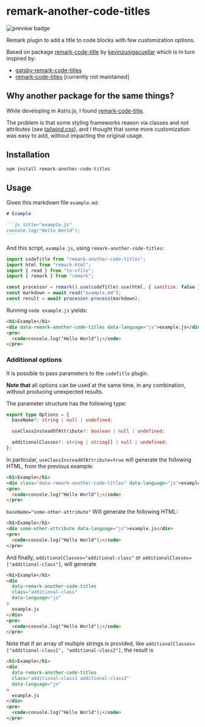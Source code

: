 # remark-another-code-titles

<img alt="preview badge" src="https://img.shields.io/npm/dm/remark-another-code-titles?color=informational&logo=npm">

Remark plugin to add a title to code blocks with few customization options.

Based on package [remark-code-title](https://github.com/kevinzunigacuellar/remark-code-title) by [kevinzunigacuellar](https://github.com/kevinzunigacuellar) which is in turn inspired by:

- [gatsby-remark-code-titles](https://github.com/DSchau/gatsby-remark-code-titles)
- [remark-code-titles](https://github.com/mottox2/remark-code-titles) [currently not maintained]

## Why another package for the same things?

While developing in Astro.js, I found [remark-code-title](https://github.com/kevinzunigacuellar/remark-code-title).

The problem is that some styling frameworks reason via classes and not attributes
(see [tailwind.css](https://tailwindcss.com/)),
and I thought that some more customization was easy to add,
without impacting the original usage.

## Installation

```bash
npm install remark-another-code-titles
```

## Usage

Given this markdown file `example.md`:

````markdown
# Example

```js title="example.js"
console.log("Hello World");
```
````

And this script, `example.js`, using `remark-another-code-titles`:

```js
import codeTitle from "remark-another-code-titles";
import html from "remark-html";
import { read } from "to-vfile";
import { remark } from "remark";

const processor = remark().use(codeTitle).use(html, { sanitize: false });
const markdown = await read("example.md");
const result = await processor.process(markdown);
```

Running `node example.js` yields:

```html
<h1>Example</h1>
<div data-remark-another-code-titles data-language="js">example.js</div>
<pre>
  <code>console.log("Hello World");</code>
</pre>
```

### Additional options

It is possible to pass parameters to the `codeTitle` plugin.

**Note that** all options can be used at the same time, in any combination, without producing unexpected results.

The parameter structure has the following type:

```ts
export type Options = {
  baseName?: string | null | undefined;

  useClassInsteadOfAttribute?: boolean | null | undefined;

  additionalClasses?: string | string[] | null | undefined;
};
```

In particular, `useClassInsteadOfAttribute=true` will generate the following HTML, from the previous example:

```html
<h1>Example</h1>
<div class="data-remark-another-code-titles" data-language="js">example.js</div>
<pre>
  <code>console.log("Hello World");</code>
</pre>
```

`baseName="some-other-attribute"` Will generate the following HTML:

```html
<h1>Example</h1>
<div some-other-attribute data-language="js">example.js</div>
<pre>
  <code>console.log("Hello World");</code>
</pre>
```

And finally, `additionalClasses="additional-class"` or `additionalClasses=["additional-class"]`, will generate

```html
<h1>Example</h1>
<div
  data-remark-another-code-titles
  class="additional-class"
  data-language="js"
>
  example.js
</div>
<pre>
  <code>console.log("Hello World");</code>
</pre>
```

Note that if an array of multiple strings is provided, like `additionalClasses=["additional-class1", "additional-class2"]`, the result is

```html
<h1>Example</h1>
<div
  data-remark-another-code-titles
  class="additional-class1 additional-class2"
  data-language="js"
>
  example.js
</div>
<pre>
  <code>console.log("Hello World");</code>
</pre>
```
